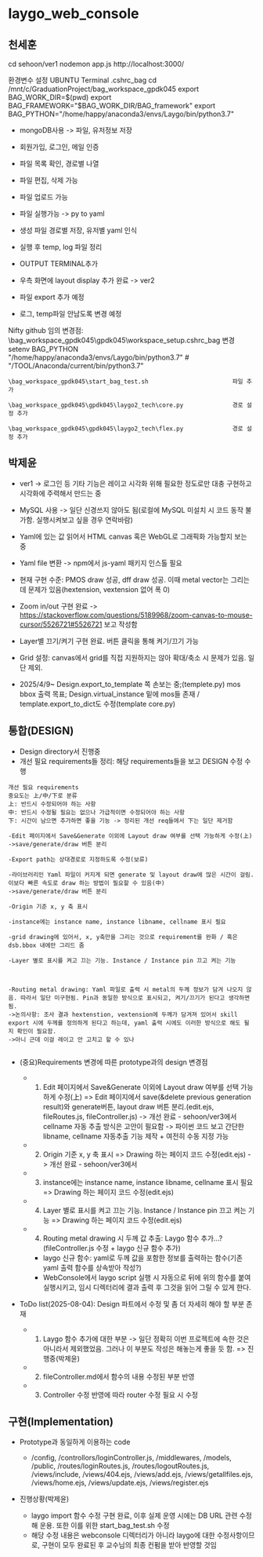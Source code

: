 # laygo_web_console

## 천세훈
cd sehoon/ver1
nodemon app.js
http://localhost:3000/

환경변수 설정
UBUNTU Terminal     .cshrc_bag
  cd /mnt/c/GraduationProject/bag_workspace_gpdk045
  export BAG_WORK_DIR=$(pwd)
  export BAG_FRAMEWORK="$BAG_WORK_DIR/BAG_framework"
  export BAG_PYTHON="/home/happy/anaconda3/envs/Laygo/bin/python3.7"

- mongoDB사용 -> 파일, 유저정보 저장
- 회원가입, 로그인, 메일 인증 
- 파일 목록 확인, 경로별 나열
- 파일 편집, 삭제 가능
- 파일 업로드 가능
- 파일 실행가능 -> py to yaml
- 생성 파일 경로별 저장, 유저별 yaml 인식
- 실행 후 temp, log 파일 정리
- OUTPUT TERMINAL추가
- 우측 화면에 layout display 추가 완료 -> ver2

- 파일 export 추가 예정
- 로그, temp파일 안남도록 변경 예정


Nifty github 임의 변경점:
    \bag_workspace_gpdk045\gpdk045\workspace_setup\.cshrc_bag       변경
        setenv BAG_PYTHON "/home/happy/anaconda3/envs/Laygo/bin/python3.7"   # "/TOOL/Anaconda/current/bin/python3.7"

    \bag_workspace_gpdk045\start_bag_test.sh                        파일 추가

    \bag_workspace_gpdk045\gpdk045\laygo2_tech\core.py              경로 설정 추가

    \bag_workspace_gpdk045\gpdk045\laygo2_tech\flex.py              경로 설정 추가


## 박제윤
- ver1 -> 로그인 등 기타 기능은 레이고 시각화 위해 필요한 정도로만 대충 구현하고 시각화에 주력해서 만드는 중  
- MySQL 사용 -> 일단 신경쓰지 않아도 됨(로컬에 MySQL 미설치 시 코드 동작 불가함. 실행시켜보고 싶을 경우 연락바람)  
- Yaml에 있는 값 읽어서 HTML canvas 혹은 WebGL로 그래픽화 가능할지 보는 중  
- Yaml file 변환 -> npm에서 js-yaml 패키지 인스톨 필요

- 현재 구현 수준: PMOS draw 성공, dff draw 성공. 이때 metal vector는 그리는 데 문제가 있음(hextension, vextension 없어 폭 0)
- Zoom in/out 구현 완료 -> https://stackoverflow.com/questions/5189968/zoom-canvas-to-mouse-cursor/5526721#5526721 보고 작성함
- Layer별 끄기/켜기 구현 완료. 버튼 클릭을 통해 켜기/끄기 가능
- Grid 설정: canvas에서 grid를 직접 지원하지는 않아 확대/축소 시 문제가 있음. 일단 제외.

- 2025/4/9~ Design.export_to_template 쪽 손보는 중;(templete.py) mos bbox 출력 목표; Design.virtual_instance 밑에 mos들 존재 / template.export_to_dict도 수정(template core.py)


## 통합(DESIGN)
- Design directory서 진행중
- 개선 필요 requirements들 정리: 해당 requirements들을 보고 DESIGN 수정 수행
```
개선 필요 requirements
중요도는 上/中/下로 분류
上: 반드시 수정되어야 하는 사항
中: 반드시 수정될 필요는 없으나 가급적이면 수정되어야 하는 사항
下: 시간이 남으면 추가하면 좋을 기능 -> 정리된 개선 req들에서 下는 일단 제거함
 
-Edit 페이지에서 Save&Generate 이외에 Layout draw 여부를 선택 가능하게 수정(上)
->save/generate/draw 버튼 분리
 
-Export path는 상대경로로 지정하도록 수정(보류)

-라이브러리인 Yaml 파일이 커지게 되면 generate 및 layout draw에 많은 시간이 걸림. 이보다 빠른 속도로 draw 하는 방법이 필요할 수 있음(中)
->save/generate/draw 버튼 분리
 
-Origin 기준 x, y 축 표시

-instance에는 instance name, instance libname, cellname 표시 필요

-grid drawing에 있어서, x, y축만을 그리는 것으로 requirement를 완화 / 혹은 dsb.bbox 내에만 그리드 줌

-Layer 별로 표시를 켜고 끄는 기능. Instance / Instance pin 끄고 켜는 기능


 
-Routing metal drawing: Yaml 파일로 출력 시 metal의 두께 정보가 담겨 나오지 않음. 따라서 일단 미구현됨. Pin과 동일한 방식으로 표시되고, 켜기/끄기가 된다고 생각하면 됨.
->논의사항: 조사 결과 hextenstion, vextension에 두께가 담겨져 있어서 skill export 시에 두께를 정의하게 된다고 하는데, yaml 출력 시에도 이러한 방식으로 해도 될 지 확인이 필요함.
->아니 근데 이걸 레이고 안 고치고 할 수 있나
 

```

- (중요)Requirements 변경에 따른 prototype과의 design 변경점
    + 1) Edit 페이지에서 Save&Generate 이외에 Layout draw 여부를 선택 가능하게 수정(上) => Edit 페이지에서 save(&delete previous generation result)와 generate버튼, layout draw 버튼 분리.(edit.ejs, fileRoutes.js, fileController.js)
        -> 개선 완료 - sehoon/ver3에서 cellname 자동 추출 방식은 고안이 필요함 
        -> 파이썬 코드 보고 간단한 libname, cellname 자동추출 기능 제작 + 여전히 수동 지정 가능
    + 2) Origin 기준 x, y 축 표시 => Drawing 하는 페이지 코드 수정(edit.ejs)
        -> 개선 완료 - sehoon/ver3에서
    + 3) instance에는 instance name, instance libname, cellname 표시 필요 => Drawing 하는 페이지 코드 수정(edit.ejs)
    + 4) Layer 별로 표시를 켜고 끄는 기능. Instance / Instance pin 끄고 켜는 기능 => Drawing 하는 페이지 코드 수정(edit.ejs)
    + 4) Routing metal drawing 시 두께 값 추출: Laygo 함수 추가...?(fileController.js 수정 + laygo 신규 함수 추가)
        + laygo 신규 함수: yaml로 두께 값을 포함한 정보를 출력하는 함수(기존 yaml 출력 함수를 상속받아 작성?)
        + WebConsole에서 laygo script 실행 시 자동으로 뒤에 위의 함수를 붙여 실행시키고, 임시 디렉터리에 결과 출력 후 그것을 읽어 그릴 수 있게 한다.

- ToDo list(2025-08-04): Design 파트에서 수정 및 좀 더 자세히 해야 할 부분 존재
    + 1) Laygo 함수 추가에 대한 부분 -> 일단 정확히 이번 프로젝트에 속한 것은 아니라서 제외했었음. 그러나 이 부분도 작성은 해놓는게 좋을 듯 함. => 진행중(박제윤)
    + 2) fileController.md에서 함수의 내용 수정된 부분 반영
    + 3) Controller 수정 반영에 따라 router 수정 필요 시 수정


## 구현(Implementation)
- Prototype과 동일하게 이용하는 code
    + /config, /controllors/loginController.js, /middlewares, /models, /public, /routes/loginRoutes.js, /routes/logoutRoutes.js, /views/include, /views/404.ejs, /views/add.ejs, /views/getallfiles.ejs, /views/home.ejs, /views/update.ejs, /views/register.ejs

- 진행상황(박제윤)
    + laygo import 함수 수정 구현 완료, 이후 실제 운영 시에는 DB URL 관련 수정해 운용. 또한 이를 위한 start_bag_test.sh 수정
    + 해당 수정 내용은 webconsole 디렉터리가 아니라 laygo에 대한 수정사항이므로, 구현이 모두 완료된 후 교수님의 최종 컨펌을 받아 반영할 것임